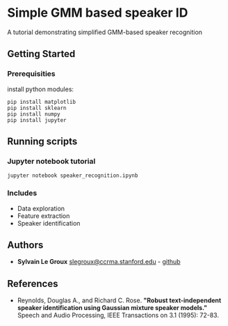 # Simple GMM based speaker ID

A tutorial demonstrating simplified GMM-based speaker recognition

## Getting Started

### Prerequisities

install python modules:

```
pip install matplotlib
pip install sklearn
pip install numpy
pip install jupyter
```

## Running scripts

### Jupyter notebook tutorial

```
jupyter notebook speaker_recognition.ipynb
```

### Includes
* Data exploration
* Feature extraction
* Speaker identification


## Authors

* **Sylvain Le Groux** <slegroux@ccrma.stanford.edu> - [github](https://github.com/slegroux)


## References


* Reynolds, Douglas A., and Richard C. Rose. **"Robust text-independent speaker identification using Gaussian mixture speaker models."** Speech and Audio Processing, IEEE Transactions on 3.1 (1995): 72-83.
